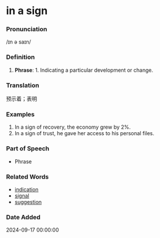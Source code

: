 # in a sign
### Pronunciation
/ɪn ə saɪn/
### Definition
1. **Phrase**: 1. Indicating a particular development or change.
### Translation
预示着；表明
### Examples
1. In a sign of recovery, the economy grew by 2%.
2. In a sign of trust, he gave her access to his personal files.
### Part of Speech
- Phrase
### Related Words
- [indication](indication.md)
- [signal](signal.md)
- [suggestion](suggestion.md)
### Date Added
2024-09-17 00:00:00